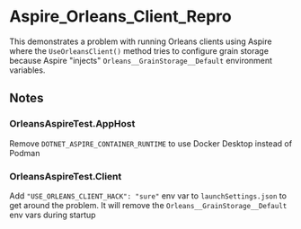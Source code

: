 # Aspire_Orleans_Client_Repro

This demonstrates a problem with running Orleans clients using Aspire where the `UseOrleansClient()` method tries to configure grain storage because Aspire "injects" `Orleans__GrainStorage__Default` environment variables.

## Notes

### OrleansAspireTest.AppHost

Remove `DOTNET_ASPIRE_CONTAINER_RUNTIME` to use Docker Desktop instead of Podman

### OrleansAspireTest.Client

Add `"USE_ORLEANS_CLIENT_HACK": "sure"` env var to `launchSettings.json` to get around the problem. It will remove the `Orleans__GrainStorage__Default` env vars during startup